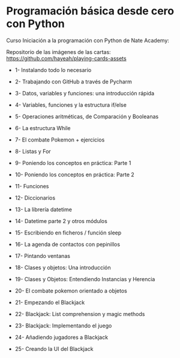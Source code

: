 # Programación básica desde cero con Python

Curso Iniciación a la programación con Python de Nate Academy:

Repositorio de las imágenes de las cartas: https://github.com/hayeah/playing-cards-assets

* 1- Instalando todo lo necesario

* 2- Trabajando con GitHub a través de Pycharm

* 3- Datos, variables y funciones: una introducción rápida

* 4- Variables, funciones y la estructura if/else

* 5- Operaciones aritméticas, de Comparación y Booleanas

* 6- La estructura While

* 7- El combate Pokemon + ejercicios

* 8- Listas y For

* 9- Poniendo los conceptos en práctica: Parte 1

* 10- Poniendo los conceptos en práctica: Parte 2

* 11- Funciones

* 12- Diccionarios

* 13- La librería datetime

* 14- Datetime parte 2 y otros módulos

* 15- Escribiendo en ficheros / función sleep

* 16- La agenda de contactos con pepinillos

* 17- Pintando ventanas

* 18- Clases y objetos: Una introducción

* 19- Clases y Objetos: Entendiendo Instancias y Herencia

* 20- El combate pokemon orientado a objetos

* 21- Empezando el Blackjack

* 22- Blackjack: List comprehension y magic methods

* 23- Blackjack: Implementando el juego

* 24- Añadiendo jugadores a Blackjack

* 25- Creando la UI del Blackjack
